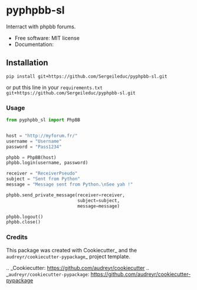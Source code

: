 # pyphpbb-sl

Interract with phpbb forums.


* Free software: MIT license
* Documentation: 

## Installation
```shell
pip install git+https://github.com/Sergeileduc/pyphpbb-sl.git
```

or put this line in your `requirements.txt`
`git+https://github.com/Sergeileduc/pyphpbb-sl.git`

### Usage

```python
from pyphpbb_sl import PhpBB


host = "http://myforum.fr/"
username = "Username"
password = "Pass1234"

phpbb = PhpBB(host)
phpbb.login(username, password)

receiver = "ReceiverPseudo"
subject = "Sent from Python"
message = "Message sent from Python.\nSee yah !"

phpbb.send_private_message(receiver=receiver,
                           subject=subject,
                           message=message)

phpbb.logout()
phpbb.close()
```

### Credits

This package was created with Cookiecutter_ and the `audreyr/cookiecutter-pypackage`_ project template.

.. _Cookiecutter: https://github.com/audreyr/cookiecutter
.. _`audreyr/cookiecutter-pypackage`: https://github.com/audreyr/cookiecutter-pypackage
